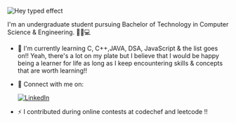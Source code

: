 
<!---
Ashwani-hack/Ashwani-hack is a ✨ special ✨ repository because its `README.md` (this file) appears on your GitHub profile.
You can click the Preview link to take a look at your changes.
--->
![Hey typed effect](https://readme-typing-svg.herokuapp.com?font=Caveat&weight=600&size=28&color=ffdf87&pause=1000&width=435&lines=Hey+there%2C+I'm+Ashwani_Yadav+!+👋🏻)  

I'm an undergraduate student pursuing Bachelor of Technology in Computer Science & Engineering. 👧🏻💻

- 📖  I'm currently learning C, C++,JAVA, DSA, JavaScript & the list goes on!! 
 Yeah, there's a lot on my plate but I believe that I would be happy being a learner for life as long as I keep encountering skills & concepts that are worth learning!!

- 🔗 Connect with me on:
   
   [![LinkedIn](icons8-linkedin.svg)](https://www.linkedin.com/in/ashwani-yadav-10696b256/)
  
- ⚡ I contributed during online contests at codechef and leetcode  !!
